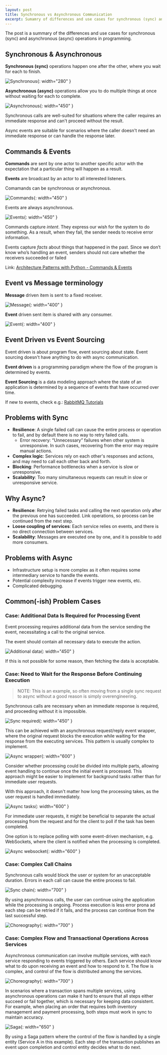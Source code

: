 ```yaml
---
layout: post
title: Synchronous vs Asynchronous Communication
excerpt: Sumamry of differences and use cases for synchronous (sync) and asynchronous (async) operations in programming.
---
```


The post is a summary of the differences and use cases for synchronous (sync) and asynchronous (async) operations in programming.

## Synchronous & Asynchronous

__Synchronous (sync)__ operations happen one after the other, where you wait for each to finish.

![Synchronous](/images/posts/sync-async/sync.png){: width="280" }

__Asynchronous (async)__ operations allow you to do multiple things at once without waiting for each to complete.

![Asynchronous](/images/posts/sync-async/async.png){: width="450" }

Synchronous calls are well-suited for situations where the caller requires an immediate response and can't proceed without the result.

Async events are suitable for scenarios where the caller doesn't need an immediate response or can handle the response later.

## Commands & Events

__Commands__ are sent by one actor to another specific actor with the expectation that a particular thing will happen as a result.

__Events__ are broadcast by an actor to all interested listeners.

Comamands can be synchronous or asynchronous.

![Commands](/images/posts/sync-async/command.png){: width="450" }

Events are always asynchronous.

![Events](/images/posts/sync-async/events.png){: width="450" }

Commands capture _intent_. They express our wish for the system to do something. As a result, when they fail, the sender needs to receive error information.

Events capture _facts_ about things that happened in the past. Since we don’t know who’s handling an event, senders should not care whether the receivers succeeded or failed

Link: [Architecture Patterns with Python - Commands & Events](https://www.cosmicpython.com/book/chapter_10_commands.html#_commands_and_events)

## Event vs Message terminology

__Message__ driven item is sent to a fixed receiver.

![Message](/images/posts/sync-async/message.png){: width="400" }

__Event__ driven sent item is shared with any consumer.

![Event](/images/posts/sync-async/event.png){: width="400" }

## Event Driven vs Event Sourcing

Event driven is about program flow, event sourcing about state. Event sourcing doesn't have anything to do with async communication.

__Event driven__ is a programming paradigm where the flow of the program is determined by events.

__Event Sourcing__ is a data modeling approach where the state of an application is determined by a sequence of events that have occurred over time.

If new to events, check e.g.: [RabbitMQ Tutorials](https://www.rabbitmq.com/tutorials)

## Problems with Sync

* __Resilience__: A single failed call can cause the entire process or operation to fail, and by default there is no way to retry failed calls.
    * Error recovery: “Unnecessary” failures when other system is unresponsive. In such cases, recovering from the error may require manual actions.
* __Complex logic__: Services rely on each other's responses and actions, and may need to call each other back and forth.
* __Blocking__: Performance bottlenecks when a service is slow or unresponsive.
* __Scalability__: Too many simultaneous requests can result in slow or unresponsive service.

## Why Async?

* __Resilience__: Retrying failed tasks and calling the next operation only after the previous one has succeeded. Link operations, so process can be continued from the next step.
* __Loose coupling of services__: Each service relies on events, and there is no direct connection between services.
* __Scalability__: Messages are executed one by one, and it is possible to add more consumers.

## Problems with Async

* Infrastructure setup is more complex as it often requires some intermediary service to handle the events.
* Potential complexity increase if events trigger new events, etc.
* Complicated debugging.

## Common(-ish) Problem Cases

### Case: Additional Data Is Required for Processing Event

Event processing requires additional data from the service sending the event, necessitating a call to the original service.

The event should contain all necessary data to execute the action.

![Additional data](/images/posts/sync-async/additional-data.png){: width="450" }

If this is not possible for some reason, then fetching the data is acceptable.

### Case: Need to Wait for the Response Before Continuing Execution

> NOTE: This is an example, so often moving from a single sync request to async without a good reason is simply overengineering.

Synchronous calls are necessary when an immediate response is required, and proceeding without it is impossible. 

![Sync required](/images/posts/sync-async/sync-required.png){: width="450" }

This can be achieved with an asynchronous request/reply event wrapper, where the original request blocks the execution while waiting for the response from the executing services. This pattern is usually complex to implement.

![Async wrapper](/images/posts/sync-async/async-wrapper.png){: width="600" }

Consider whether processing could be divided into multiple parts, allowing event handling to continue once the initial event is processed. This approach might be easier to implement for background tasks rather than for immediate user requests.

With this approach, it doesn't matter how long the processing takes, as the user request is handled immediately.

![Async tasks](/images/posts/sync-async/async-tasks.png){: width="600" }

For immediate user requests, it might be beneficial to separate the actual processing from the request and for the client to poll if the task has been completed.

One option is to replace polling with some event-driven mechanism, e.g. WebSockets, where the client is notified when the processing is completed.

![Async websocket](/images/posts/sync-async/async-websocket.png){: width="600" }

### Case: Complex Call Chains

Synchronous calls would block the user or system for an unacceptable duration. Errors in each call can cause the entire process to fail.

![Sync chain](/images/posts/sync-async/sync-chain.png){: width="700" }

By using asynchronous calls, the user can continue using the application while the processing is ongoing. Process execution is less error prona ad each step can be retried if it fails, and the process can continue from the last successful step.

![Choreography](/images/posts/sync-async/choreography.png){: width="700" }

### Case: Complex Flow and Transactional Operations Across Services

Asynchronous communication can involve multiple services, with each service responding to events triggered by others. Each service should know what to do upon receiving an event and how to respond to it. The flow is complex, and control of the flow is distributed among the services.

![Choreography](/images/posts/sync-async/choreography.png){: width="700" }

In scenarios where a transaction spans multiple services, using asynchronous operations can make it hard to ensure that all steps either succeed or fail together, which is necessary for keeping data consistent. For example, when placing an order that requires both inventory management and payment processing, both steps must work in sync to maintain accuracy.

![Saga](/images/posts/sync-async/saga.png){: width="650" }

By using a Saga pattern where the control of the flow is handled by a single entity (Service A in this example). Each step of the transaction publishes an event upon completion and control entity decides what to do next.
